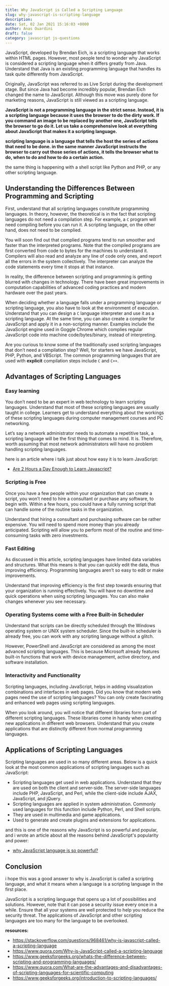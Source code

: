 ```yaml
---
title: Why JavaScript is Called a Scripting Language
slug: why-javascript-is-scripting-language
description: 
date: Sat, 02 Jan 2021 15:16:03 +0000
author: Anas Ouardini
draft: false
category: javascript js-questions
---
```


JavaScript, developed by Brendan Eich, is a scripting language that works within HTML pages. However, most people tend to wonder why JavaScript is considered a scripting language when it differs greatly from Java. Understand that Java is an existing programming language that handles its task quite differently from JavaScript.

Originally, JavaScript was referred to as Live Script during the development stage. But since Java had become incredibly popular, Brendan Eich changed the name to JavaScript. Although this move was purely done for marketing reasons, JavaScript is still viewed as a scripting language.

**JavaScript is not a programming language in the strict sense. Instead, it is a scripting language because it uses the browser to do the dirty work. If you command an image to be replaced by another one, JavaScript tells the browser to go do it. Let us take a comprehensive look at everything about JavaScript that makes it a scripting language.**

**scripting language is a language that tells the host the series of actions that need to be done. in the same manner JavaScript instructs the browser to carry out those series of actions, it tells the browser what to do, when to do and how to do a certain action.**

the same thing is happening with a shell script like Python and PHP, or any other scripting language.

## Understanding the Differences Between Programming and Scripting

First, understand that all scripting languages constitute programming languages. In theory, however, the theoretical is in the fact that scripting languages do not need a compilation step. For example, a `C` program will need compiling before you can run it. A scripting language, on the other hand, does not need to be complied.

You will soon find out that complied programs tend to run smoother and faster than the interpreted programs. Note that the compiled programs are first converted from code to bytes for the machines to understand it. Compilers will also read and analyze any line of code only ones, and report all the errors in the system collectively. The interpreter can analyze the code statements every time it stops at that instance.

In reality, the difference between scripting and programming is getting blurred with changes in technology. There have been great improvements in computation capabilities of advanced coding practices and modern hardware over the past years.

When deciding whether a language falls under a programming language or scripting language, you also have to look at the environment of execution. Understand that you can design a `C` language interpreter and use it as a scripting language. At the same time, you can also create a compiler for JavaScript and apply it in a non-scripting manner. Examples include the JavaScript engine used in Goggle Chrome which complies regular JavaScript code into machine code/bytes/binary, instead of interpreting.

Are you curious to know some of the traditionally used scripting languages that don’t need a compilation step? Well, for starters we have JavaScript, PHP, Python, and VBScript. The common programming languages that are used with **explicit** compilation steps include `C` and `C++`.

## Advantages of Scripting Languages

### Easy learning

You don’t need to be an expert in web technology to learn scripting languages. Understand that most of these scripting languages are usually taught in college. Learners get to understand everything about the workings of these scripting languages during computer management courses and PC networking.

Let’s say a network administrator needs to automate a repetitive task, a scripting language will be the first thing that comes to mind. It is. Therefore, worth assuming that most network administrators will have no problem handling scripting languages.

here is an article where i talk just about how easy it is to learn JavaScript:

- <a href="/posts/wp-admin/post.php?post=59&action=edit" target="_blank" rel="noreferrer noopener">Are 2 Hours a Day Enough to Learn Javascript?</a>

### Scripting is Free

Once you have a few people within your organization that can create a script, you won’t need to hire a consultant or purchase any software, to begin with. Within a few hours, you could have a fully running script that can handle some of the routine tasks in the organization.

Understand that hiring a consultant and purchasing software can be rather expensive. You will need to spend more money than you already anticipated. Scripting will allow you to perform most of the routine and time-consuming tasks with zero investments.

### Fast Editing

As discussed in this article, scripting languages have limited data variables and structures. What this means is that you can quickly edit the data, thus improving efficiency. Programming languages aren’t so easy to edit or make improvements.

Understand that improving efficiency is the first step towards ensuring that your organization is running effectively. You will have no downtime and quick operations when using scripting languages. You can also make changes whenever you see necessary.

### Operating Systems come with a Free Built-in Scheduler

Understand that scripts can be directly scheduled through the Windows operating system or UNIX system scheduler. Since the built-in scheduler is already free, you can work with any scripting language without a glitch.

However, PowerShell and JavaScript are considered as among the most advanced scripting languages. This is because Microsoft already features built-in functions that work with device management, active directory, and software installation.

### Interactivity and Functionality

Scripting languages, including JavaScript, helps in adding visualization combinations and interfaces in web pages. Did you know that modern web pages need the use of scripting languages? You can only create fascinating and enhanced web pages using scripting languages.

When you look around, you will notice that different libraries form part of different scripting languages. These libraries come in handy when creating new applications in different web browsers. Understand that you create applications that are distinctly different from normal programming languages.

## Applications of Scripting Languages

Scripting languages are used in so many different areas. Below is a quick look at the most common applications of scripting languages such as JavaScript:

- Scripting languages get used in web applications. Understand that they are used on both the client and server-side. The server-side languages include PHP, JavaScript, and Perl, while the client-side include AJAX, JavaScript, and jQuery.
- Scripting languages are applied in system administration. Commonly used languages for this function include Python, Perl, and Shell scripts.
- They are used in multimedia and game applications.
- Used to generate and create plugins and extensions for applications.

and this is one of the reasons why JavaScript is so powerful and popular, and i wrote an article about all the reasons behind JavaScript's popularity and power:

- <a href="/posts/why-javascript-is-powerful/" target="_blank" rel="noreferrer noopener">why JavaScript language is so powerful?</a>

## Conclusion

i hope this was a good answer to why is JavaScript is called a scripting language, and what it means when a language is a scripting language in the first place.

JavaScript is a scripting language that opens up a lot of possibilities and solutions. However, note that it can pose a security issue every once in a while. Ensure that all your systems are well protected to help you reduce the security threat. The applications of JavaScript and other scripting languages are too many for the language to be overlooked.

**resources:**

- <a href="https://stackoverflow.com/questions/968461/why-is-javascript-called-a-scripting-language" target="_blank" rel="noreferrer noopener nofollow">https://stackoverflow.com/questions/968461/why-is-javascript-called-a-scripting-language</a>
- <a href="https://www.quora.com/Why-is-JavaScript-called-a-scripting-language" rel="noreferrer noopener nofollow" target="_blank">https://www.quora.com/Why-is-JavaScript-called-a-scripting-language</a>
- <a href="https://www.geeksforgeeks.org/whats-the-difference-between-scripting-and-programming-languages/" target="_blank" rel="noreferrer noopener nofollow">https://www.geeksforgeeks.org/whats-the-difference-between-scripting-and-programming-languages/</a>
- <a href="https://www.quora.com/What-are-the-advantages-and-disadvantages-of-scripting-languages-for-scientific-computing" rel="noreferrer noopener nofollow" target="_blank">https://www.quora.com/What-are-the-advantages-and-disadvantages-of-scripting-languages-for-scientific-computing</a>
- <a href="https://www.geeksforgeeks.org/introduction-to-scripting-languages/" target="_blank" rel="noreferrer noopener nofollow">https://www.geeksforgeeks.org/introduction-to-scripting-languages/</a>